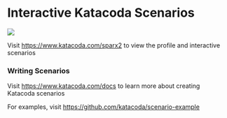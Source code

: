 # Interactive Katacoda Scenarios

[![](http://shields.katacoda.com/katacoda/sparx2/count.svg)](https://www.katacoda.com/sparx2 "Get your profile on Katacoda.com")

Visit https://www.katacoda.com/sparx2 to view the profile and interactive scenarios

### Writing Scenarios
Visit https://www.katacoda.com/docs to learn more about creating Katacoda scenarios

For examples, visit https://github.com/katacoda/scenario-example
